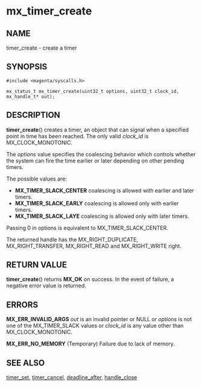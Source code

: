 # mx_timer_create

## NAME

timer_create - create a timer

## SYNOPSIS

```
#include <magenta/syscalls.h>

mx_status_t mx_timer_create(uint32_t options, uint32_t clock_id, mx_handle_t* out);

```

## DESCRIPTION

**timer_create**() creates a timer, an object that can signal
when a specified point in time has been reached. The only valid
*clock_id* is MX_CLOCK_MONOTONIC.

The *options* value specifies the coalescing behavior which
controls whether the system can fire the time earlier or later
depending on other pending timers.

The possible values are:

+ **MX_TIMER_SLACK_CENTER** coalescing is allowed with earlier and
  later timers.
+ **MX_TIMER_SLACK_EARLY** coalescing is allowed only with earlier
  timers.
+ **MX_TIMER_SLACK_LAYE** coalescing is allowed only with later
  timers.

Passing 0 in options is equivalent to MX_TIMER_SLACK_CENTER.

The returned handle has the MX_RIGHT_DUPLICATE, MX_RIGHT_TRANSFER,
MX_RIGHT_READ and MX_RIGHT_WRITE right.

## RETURN VALUE

**timer_create**() returns **MX_OK** on success. In the event
of failure, a negative error value is returned.

## ERRORS

**MX_ERR_INVALID_ARGS**  *out* is an invalid pointer or NULL or
*options* is not one of the MX_TIMER_SLACK values or *clock_id* is
any value other than MX_CLOCK_MONOTONIC.

**MX_ERR_NO_MEMORY**  (Temporary) Failure due to lack of memory.

## SEE ALSO

[timer_set](timer_set.md),
[timer_cancel](timer_cancel.md),
[deadline_after](deadline_after.md),
[handle_close](handle_close.md)

